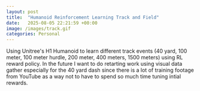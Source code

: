 ```yaml
---
layout: post
title:  "Humanoid Reinforcement Learning Track and Field"
date:   2025-08-05 22:21:59 +00:00
image: /images/track.gif
categories: Personal
---
```


Using Unitree's H1 Humanoid to learn different track events (40 yard, 100 meter, 100 meter hurdle, 200 meter, 400 meters, 1500 meters) using RL reward policy. In the future I want to do retarting work using visual data gather especially for the 40 yard dash since there is a lot of training footage from YouTube as a way not to have to spend so much time tuning intial rewards.